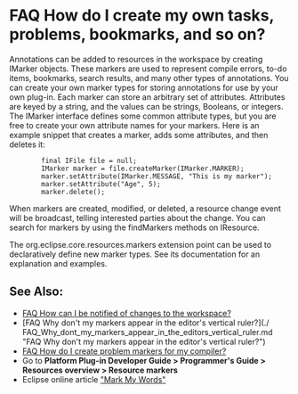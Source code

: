 

FAQ How do I create my own tasks, problems, bookmarks, and so on?
=================================================================

Annotations can be added to resources in the workspace by creating IMarker objects. These markers are used to represent compile errors, to-do items, bookmarks, search results, and many other types of annotations. You can create your own marker types for storing annotations for use by your own plug-in. Each marker can store an arbitrary set of attributes. Attributes are keyed by a string, and the values can be strings, Booleans, or integers. The IMarker interface defines some common attribute types, but you are free to create your own attribute names for your markers. Here is an example snippet that creates a marker, adds some attributes, and then deletes it:

            final IFile file = null;
            IMarker marker = file.createMarker(IMarker.MARKER);
            marker.setAttribute(IMarker.MESSAGE, "This is my marker");
            marker.setAttribute("Age", 5);
            marker.delete();

When markers are created, modified, or deleted, a resource change event will be broadcast, telling interested parties about the change. You can search for markers by using the findMarkers methods on IResource.

The org.eclipse.core.resources.markers extension point can be used to declaratively define new marker types. See its documentation for an explanation and examples.

See Also:
---------

*   [FAQ How can I be notified of changes to the workspace?](./FAQ_How_can_I_be_notified_of_changes_to_the_workspace.md "FAQ How can I be notified of changes to the workspace?")
*   [FAQ Why don't my markers appear in the editor's vertical ruler?](./
FAQ_Why_dont_my_markers_appear_in_the_editors_vertical_ruler.md  "FAQ Why don't my markers appear in the editor's vertical ruler?")
*   [FAQ How do I create problem markers for my compiler?](./FAQ_How_do_I_create_problem_markers_for_my_compiler.md "FAQ How do I create problem markers for my compiler?")
*   Go to **Platform Plug-in Developer Guide > Programmer's Guide > Resources overview > Resource markers**
*   Eclipse online article ["Mark My Words"](https://www.eclipse.org/articles/Article-Mark%20My%20Words/mark-my-words.html)

